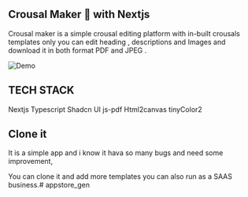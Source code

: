 ## Crousal Maker 📖 with Nextjs

Crousal maker is a simple crousal editing platform with in-built crousals templates only you can edit heading , descriptions and Images and download it in both format PDF and JPEG .

![Demo](https://firebasestorage.googleapis.com/v0/b/projectfriendz-45b49.appspot.com/o/images%2FWeb%20capture_22-12-2023_135_localhost.jpeg?alt=media&token=4c00b593-e7d3-471c-9b36-acbc80edf7c3)

## TECH STACK

Nextjs
Typescript
Shadcn UI
js-pdf
Html2canvas
tinyColor2

## Clone it 
It is a simple app and i know it hava so many bugs and need some improvement, 

You can clone it and add more templates you can also run as a SAAS business.# appstore_gen
